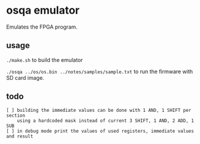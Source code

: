 # osqa emulator

Emulates the FPGA program.

## usage
`./make.sh` to build the emulator

`./osqa ../os/os.bin ../notes/samples/sample.txt` to run the firmware with SD card image.

## todo
```
[ ] building the immediate values can be done with 1 AND, 1 SHIFT per section
    using a hardcoded mask instead of current 3 SHIFT, 1 AND, 2 ADD, 1 SUB
[ ] in debug mode print the values of used registers, immediate values and result
```